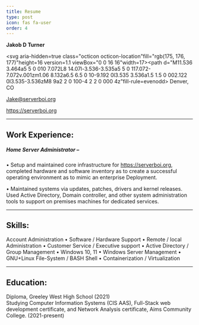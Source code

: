 ```yaml
---
title: Resume
type: post
icon: fas fa-user
order: 4
---
```


<style>
i.fas.fa-hashtag {
    visibility: hidden;
    display: none;
}
h1.dynamic-title {
  visibility: hidden;
  display: none;
}
#core-wrapper > div > div > p:nth-child(2) > strong {
    font-size: 22px;
}  
</style>

**Jakob D Turner**

<svg aria-hidden=true class="octicon octicon-location"fill="rgb(175, 176, 177)"height=16 version=1.1 viewBox="0 0 16 16"width=17><path d="M11.536 3.464a5 5 0 010 7.072L8 14.07l-3.536-3.535a5 5 0 117.072-7.072v.001zm1.06 8.132a6.5 6.5 0 10-9.192 0l3.535 3.536a1.5 1.5 0 002.122 0l3.535-3.536zM8 9a2 2 0 100-4 2 2 0 000 4z"fill-rule=evenodd></path></svg> <span class=p-label>Denver, CO</span><style>li.vcard-detail:nth-child(1){float:left;text-align:center}</style>

<a href="mailto:Jake@serverboi.org">Jake@serverboi.org</a>

<a href="https://serverboi.org">https://serverboi.org</a>

---
## Work Experience:
##### Home Server Administrator –
• Setup and maintained core infrastructure for https://serverboi.org, completed hardware and
software inventory as to create a successful operating environment as to mimic an enterprise
Deployment.

• Maintained systems via updates, patches, drivers and kernel releases. Used Active Directory, Domain controller, and other system administration tools to support on premises machines for dedicated services.

---
## Skills:
Account Administration
• Software / Hardware Support
• Remote / local Administration
• Customer Service / Executive support
• Active Directory / Group Management
• Windows 10, 11
• Windows Server Management
• GNU+Linux File-System / BASH Shell
• Containerization / Virtualization

---
## Education:
Diploma, Greeley West High School (2021)  
Studying Computer Information Systems (CIS AAS), Full-Stack web development certificate, and
Network Analysis certificate, Aims Community College. (2021-present)
